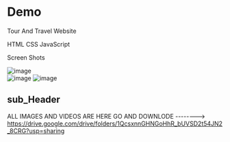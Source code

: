 # Demo 

Tour And Travel Website

HTML
CSS
JavaScript

Screen Shots

![image](https://user-images.githubusercontent.com/99184393/165777772-82ee8d46-5590-420f-a42b-518c98ca9bb6.png)
<br>
![image](https://user-images.githubusercontent.com/99184393/165777391-e0499d56-784f-47ee-b798-7701d950bfc8.png)
![image](https://user-images.githubusercontent.com/99184393/165777468-1c7d32fa-d11f-4d39-a55d-0358853a4315.png)



## sub_Header
ALL IMAGES AND VIDEOS ARE HERE GO AND DOWNLODE --------> https://drive.google.com/drive/folders/1QcsxnnGHNGoHhR_bUVSD2t54JN2_8CRG?usp=sharing
